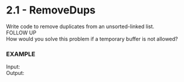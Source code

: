 # 2.1 - RemoveDups

Write code to remove duplicates from an unsorted-linked list.  
FOLLOW UP  
How would you solve this problem if a temporary buffer is not allowed?

### EXAMPLE
Input:   
Output:

